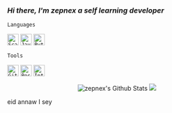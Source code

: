 ### _Hi there, I'm zepnex a self learning developer_

`Languages`

<code><img aligin="left" alt="Scala" width="26px" src="https://img.icons8.com/dusk/64/000000/scala.png" /></code>
<code><img aligin="left" alt="Java" width="26px" src="https://img.icons8.com/color/96/000000/java-coffee-cup-logo.png" /></code>
<code><img aligin="left" alt="Python" width="26px" src="https://img.icons8.com/color/96/000000/python.png" /></code>

`Tools`

<code><img aligin="left" alt="GitHub" width="26px" src="https://img.icons8.com/color/48/000000/github-2.png" /></code>
<code><img aligin="left" alt="PostgreSQL" width="26px" src="https://img.icons8.com/color/48/000000/postgreesql.png" /></code>
<code><img aligin="left" alt="IntellijIdea" width="26px" src="https://img.icons8.com/color/48/000000/intellij-idea.png"/></code>

<p align="center">
<img aligin="left" alt="zepnex's Github Stats" src="https://github-readme-stats.vercel.app/api?username=zepnex&theme=dark&show_icons=true" />
<img src="https://profile-counter.glitch.me/zepnex/count.svg" />
</p>
eid annaw I sey
